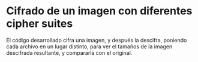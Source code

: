 # Cifrado de un imagen con diferentes cipher suites

El código desarrollado cifra una imagen, y después la descifra, poniendo cada archivo en un lugar distinto, para ver el tamaños de la imagen descifrada resultante, y compararla con el original. 
